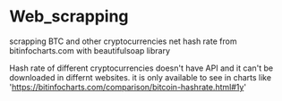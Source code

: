 # Web_scrapping
scrapping BTC and other cryptocurrencies net hash rate from bitinfocharts.com with beautifulsoap library



Hash rate of different cryptocurrencies doesn't have API and it can't be downloaded in differnt websites. it is only available to see in charts like  
'https://bitinfocharts.com/comparison/bitcoin-hashrate.html#1y'


